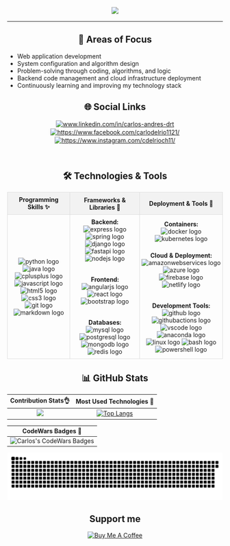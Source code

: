 

<div align="center">
  <img src="https://capsule-render.vercel.app/api?type=waving&height=250&color=000357&text=Carlos%20Del%20rio&section=header&reversal=false&textBg=false&fontColor=FFFFFF&fontSize=70&fontAlign=50&fontAlignY=40&animation=scaleIn&desc=Backend%20Developer%20and%20DevOps%20Apprentice" />
  

</div>



<div align="center">

---

## 🎯 Areas of Focus

</div>

- Web application development
- System configuration and algorithm design
- Problem-solving through coding, algorithms, and logic
- Backend code management and cloud infrastructure deployment
- Continuously learning and improving my technology stack



<div align="center">

## 🌐 Social Links

</div>

<p align="center">
<a href="https://www.linkedin.com/in/carlos-andres-drt" target="blank"><img align="center" src="https://raw.githubusercontent.com/rahuldkjain/github-profile-readme-generator/master/src/images/icons/Social/linked-in-alt.svg" alt="www.linkedin.com/in/carlos-andres-drt" height="30" width="40" /></a>
<a href="https://www.facebook.com/carlodelrio1121/" target="blank"><img align="center" src="https://raw.githubusercontent.com/rahuldkjain/github-profile-readme-generator/master/src/images/icons/Social/facebook.svg" alt="https://www.facebook.com/carlodelrio1121/" height="30" width="40" /></a>
<a href="https://www.instagram.com/cdelrioch11/" target="blank"><img align="center" src="https://raw.githubusercontent.com/rahuldkjain/github-profile-readme-generator/master/src/images/icons/Social/instagram.svg" alt="https://www.instagram.com/cdelrioch11/" height="30" width="40" /></a>
</p><br>

<div align="center">
  


## 🛠️ Technologies & Tools

<table style="width: 100%; max-width: 800px; border-collapse: collapse; margin: auto;">
  <tr>
    <th style="border: 1px solid #ddd; padding: 8px; background-color: #f2f2f2;">Programming Skills ✨</th>
    <th style="border: 1px solid #ddd; padding: 8px; background-color: #f2f2f2;">Frameworks & Libraries 🧠</th>
    <th style="border: 1px solid #ddd; padding: 8px; background-color: #f2f2f2;">Deployment & Tools 🚀</th>
  </tr>
  <tr>
    <td align="center" style="border: 1px solid #ddd; padding: 8px;">
      <img src="https://skillicons.dev/icons?i=py" height="40" alt="python logo" />
      <img src="https://skillicons.dev/icons?i=java" height="40" alt="java logo" />
      <img src="https://skillicons.dev/icons?i=cpp" height="40" alt="cplusplus logo" />
      <br>
      <img src="https://skillicons.dev/icons?i=js" height="40" alt="javascript logo" />
      <img src="https://skillicons.dev/icons?i=html" height="40" alt="html5 logo" />
      <img src="https://skillicons.dev/icons?i=css" height="40" alt="css3 logo" />
      <br>
      <img src="https://skillicons.dev/icons?i=git" height="40" alt="git logo" />
      <img src="https://skillicons.dev/icons?i=md" height="40" alt="markdown logo" />
    </td>
    <td align="center" style="border: 1px solid #ddd; padding: 8px;">
      <!-- Backend Frameworks - Destacados con tamaño más grande -->
      <div style="margin-bottom: 15px;">
        <strong>Backend:</strong><br>
        <img src="https://skillicons.dev/icons?i=express" height="50" alt="express logo" />
        <img src="https://skillicons.dev/icons?i=spring" height="50" alt="spring logo" />
        <br>
        <img src="https://skillicons.dev/icons?i=django" height="50" alt="django logo" />
        <img src="https://skillicons.dev/icons?i=fastapi" height="50" alt="fastapi logo" />
        <br>
        <img src="https://skillicons.dev/icons?i=nodejs" height="45" alt="nodejs logo" />
      </div>
      <div style="margin-bottom: 15px;">
        <br>
        <strong>Frontend:</strong><br>
        <img src="https://skillicons.dev/icons?i=angular" height="40" alt="angularjs logo" />
        <img src="https://skillicons.dev/icons?i=react" height="40" alt="react logo" />
        <img src="https://skillicons.dev/icons?i=bootstrap" height="40" alt="bootstrap logo" />
      </div>
      <br>
      <!-- Databases -->
      <div>
        <strong>Databases:</strong><br>
        <img src="https://skillicons.dev/icons?i=mysql" height="40" alt="mysql logo" />
        <img src="https://skillicons.dev/icons?i=postgres" height="40" alt="postgresql logo" />
        <img src="https://skillicons.dev/icons?i=mongodb" height="40" alt="mongodb logo" />
        <img src="https://skillicons.dev/icons?i=redis" height="40" alt="redis logo" />
      </div>
    </td>
    <td align="center" style="border: 1px solid #ddd; padding: 3px;">
      <div style="margin-bottom: 5px;">
        <strong>Containers:</strong><br>
        <img src="https://skillicons.dev/icons?i=docker" height="50" alt="docker logo" />
        <img src="https://skillicons.dev/icons?i=kubernetes" height="50" alt="kubernetes logo" />
      </div>
      <br>
      <!-- Cloud & Deployment -->
      <div style="margin-bottom: 15px; " aling="center";>
        <strong>Cloud & Deployment:</strong><br>
        <img src="https://skillicons.dev/icons?i=aws" height="40" alt="amazonwebservices logo" />
        <img src="https://skillicons.dev/icons?i=azure" height="40" alt="azure logo" />
        <img src="https://skillicons.dev/icons?i=firebase" height="40" alt="firebase logo" />
        <br>
        <img src="https://skillicons.dev/icons?i=netlify" height="40" alt="netlify logo" />
      </div>
      <br>
      <!-- Other Tools -->
      <div>
        <strong>Development Tools:</strong><br>
        <img src="https://skillicons.dev/icons?i=github" height="40" alt="github logo" />
        <img src="https://skillicons.dev/icons?i=githubactions" height="40" alt="githubactions logo" />
        <img src="https://skillicons.dev/icons?i=vscode" height="40" alt="vscode logo" />
        <br>
        <img src="https://cdn.simpleicons.org/anaconda/44A833" height="40" alt="anaconda logo" />
        <img src="https://skillicons.dev/icons?i=linux" height="40" alt="linux logo" />
        <img src="https://skillicons.dev/icons?i=bash" height="40" alt="bash logo" />
        <img src="https://skillicons.dev/icons?i=powershell" height="40" alt="powershell logo" />
      </div>
    </td>
  </tr>
</table>
</div>

<div align="center">
  
## 📊 GitHub Stats
</div>

<div align="center">
  
| Contribution Stats👌 | Most Used Technologies 🚦 |
| :-: | :-: |
| ![](https://github-readme-stats.vercel.app/api?username=cdelriot1121&theme=holi&hide_border=false&include_all_commits=false&count_private=true)|[![Top Langs](https://github-readme-stats.vercel.app/api/top-langs/?username=cdelriot1121&layout=donut-vertical&theme=holi)](https://github.com/anuraghazra/github-readme-stats)
</div>



<div align="center">


|CodeWars Badges 🦅|
|:-:|
|![Carlos's CodeWars Badges](https://www.codewars.com/users/carlih1121/badges/large)|


<img src="https://raw.githubusercontent.com/cdelriot1121/cdelriot1121/output/snake.svg" alt="Snake animation" />


</div>


<div align="center">

## Support me

<a href="https://www.buymeacoffee.com/cdelriot1121" target="_blank"><img src="https://cdn.buymeacoffee.com/buttons/v2/default-yellow.png" alt="Buy Me A Coffee" style="height: 60px !important;width: 217px !important;" ></a>

</div>
